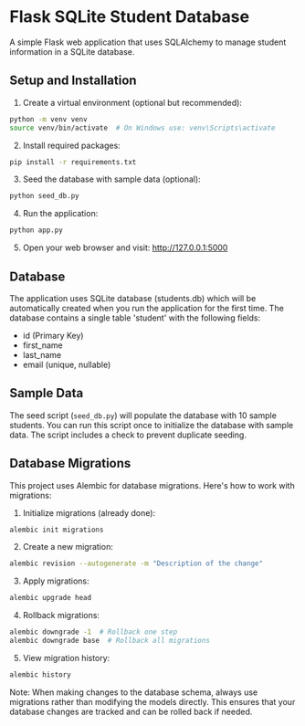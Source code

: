 # Flask SQLite Student Database

A simple Flask web application that uses SQLAlchemy to manage student information in a SQLite database.

## Setup and Installation

1. Create a virtual environment (optional but recommended):
```bash
python -m venv venv
source venv/bin/activate  # On Windows use: venv\Scripts\activate
```

2. Install required packages:
```bash
pip install -r requirements.txt
```

3. Seed the database with sample data (optional):
```bash
python seed_db.py
```

4. Run the application:
```bash
python app.py
```

5. Open your web browser and visit: http://127.0.0.1:5000

## Database

The application uses SQLite database (students.db) which will be automatically created when you run the application for the first time. The database contains a single table 'student' with the following fields:
- id (Primary Key)
- first_name
- last_name
- email (unique, nullable)

## Sample Data
The seed script (`seed_db.py`) will populate the database with 10 sample students. You can run this script once to initialize the database with sample data. The script includes a check to prevent duplicate seeding.

## Database Migrations

This project uses Alembic for database migrations. Here's how to work with migrations:

1. Initialize migrations (already done):
```bash
alembic init migrations
```

2. Create a new migration:
```bash
alembic revision --autogenerate -m "Description of the change"
```

3. Apply migrations:
```bash
alembic upgrade head
```

4. Rollback migrations:
```bash
alembic downgrade -1  # Rollback one step
alembic downgrade base  # Rollback all migrations
```

5. View migration history:
```bash
alembic history
```

Note: When making changes to the database schema, always use migrations rather than modifying the models directly. This ensures that your database changes are tracked and can be rolled back if needed.

